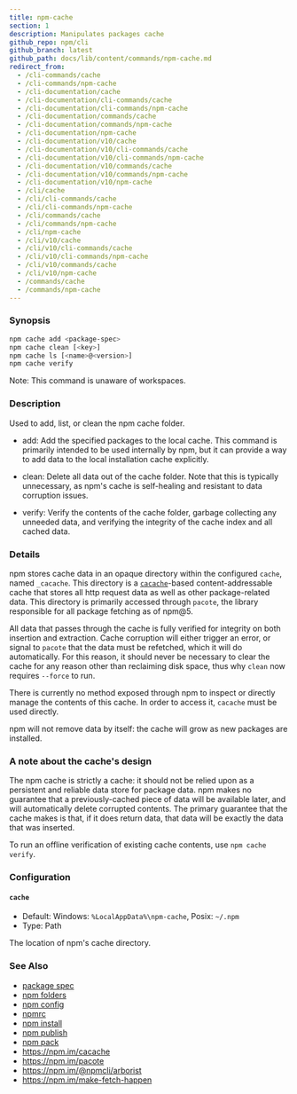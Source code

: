 ```yaml
---
title: npm-cache
section: 1
description: Manipulates packages cache
github_repo: npm/cli
github_branch: latest
github_path: docs/lib/content/commands/npm-cache.md
redirect_from:
  - /cli-commands/cache
  - /cli-commands/npm-cache
  - /cli-documentation/cache
  - /cli-documentation/cli-commands/cache
  - /cli-documentation/cli-commands/npm-cache
  - /cli-documentation/commands/cache
  - /cli-documentation/commands/npm-cache
  - /cli-documentation/npm-cache
  - /cli-documentation/v10/cache
  - /cli-documentation/v10/cli-commands/cache
  - /cli-documentation/v10/cli-commands/npm-cache
  - /cli-documentation/v10/commands/cache
  - /cli-documentation/v10/commands/npm-cache
  - /cli-documentation/v10/npm-cache
  - /cli/cache
  - /cli/cli-commands/cache
  - /cli/cli-commands/npm-cache
  - /cli/commands/cache
  - /cli/commands/npm-cache
  - /cli/npm-cache
  - /cli/v10/cache
  - /cli/v10/cli-commands/cache
  - /cli/v10/cli-commands/npm-cache
  - /cli/v10/commands/cache
  - /cli/v10/npm-cache
  - /commands/cache
  - /commands/npm-cache
---
```


### Synopsis

```bash
npm cache add <package-spec>
npm cache clean [<key>]
npm cache ls [<name>@<version>]
npm cache verify
```

Note: This command is unaware of workspaces.

### Description

Used to add, list, or clean the npm cache folder.

* add:
  Add the specified packages to the local cache.  This command is primarily
  intended to be used internally by npm, but it can provide a way to
  add data to the local installation cache explicitly.

* clean:
  Delete all data out of the cache folder.  Note that this is typically
  unnecessary, as npm's cache is self-healing and resistant to data
  corruption issues.

* verify:
  Verify the contents of the cache folder, garbage collecting any unneeded
  data, and verifying the integrity of the cache index and all cached data.

### Details

npm stores cache data in an opaque directory within the configured `cache`,
named `_cacache`. This directory is a
[`cacache`](http://npm.im/cacache)-based content-addressable cache that
stores all http request data as well as other package-related data. This
directory is primarily accessed through `pacote`, the library responsible
for all package fetching as of npm@5.

All data that passes through the cache is fully verified for integrity on
both insertion and extraction. Cache corruption will either trigger an
error, or signal to `pacote` that the data must be refetched, which it will
do automatically. For this reason, it should never be necessary to clear
the cache for any reason other than reclaiming disk space, thus why `clean`
now requires `--force` to run.

There is currently no method exposed through npm to inspect or directly
manage the contents of this cache. In order to access it, `cacache` must be
used directly.

npm will not remove data by itself: the cache will grow as new packages are
installed.

### A note about the cache's design

The npm cache is strictly a cache: it should not be relied upon as a
persistent and reliable data store for package data. npm makes no guarantee
that a previously-cached piece of data will be available later, and will
automatically delete corrupted contents. The primary guarantee that the
cache makes is that, if it does return data, that data will be exactly the
data that was inserted.

To run an offline verification of existing cache contents, use `npm cache
verify`.

### Configuration

#### `cache`

* Default: Windows: `%LocalAppData%\npm-cache`, Posix: `~/.npm`
* Type: Path

The location of npm's cache directory.



### See Also

* [package spec](/cli/v10/using-npm/package-spec)
* [npm folders](/cli/v10/configuring-npm/folders)
* [npm config](/cli/v10/commands/npm-config)
* [npmrc](/cli/v10/configuring-npm/npmrc)
* [npm install](/cli/v10/commands/npm-install)
* [npm publish](/cli/v10/commands/npm-publish)
* [npm pack](/cli/v10/commands/npm-pack)
* https://npm.im/cacache
* https://npm.im/pacote
* https://npm.im/@npmcli/arborist
* https://npm.im/make-fetch-happen
